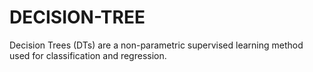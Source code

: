 # DECISION-TREE
Decision Trees (DTs) are a non-parametric supervised learning method used for classification and regression.
